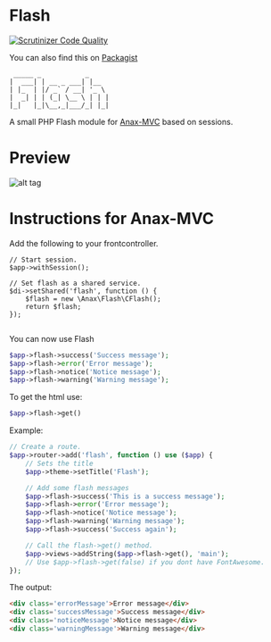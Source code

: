 Flash
=========
[![Scrutinizer Code Quality](https://scrutinizer-ci.com/g/olund/Flash/badges/quality-score.png?b=master)](https://scrutinizer-ci.com/g/olund/Flash/?branch=master)

You can also find this on [Packagist](https://packagist.org/packages/olund/flash)

```
 _____ _           _
|  ___| | __ _ ___| |__
| |_  | |/ _` / __| '_ \
|  _| | | (_| \__ \ | | |
|_|   |_|\__,_|___/_| |_|
```

A small PHP Flash module for [Anax-MVC](https://github.com/olund/Anax-MVC) based on sessions.


Preview
======
![alt tag](https://i.imgur.com/TCKCcqq.png)


Instructions for Anax-MVC
=========
Add the following to your frontcontroller.
```
// Start session.
$app->withSession();

// Set flash as a shared service.
$di->setShared('flash', function () {
    $flash = new \Anax\Flash\CFlash();
    return $flash;
});


```

You can now use Flash

```php
$app->flash->success('Success message');
$app->flash->error('Error message');
$app->flash->notice('Notice message');
$app->flash->warning('Warning message');

```

To get the html use:
```php
$app->flash->get()
```

Example:

```php
// Create a route.
$app->router->add('flash', function () use ($app) {
    // Sets the title
    $app->theme->setTitle('Flash');

    // Add some flash messages
    $app->flash->success('This is a success message');
    $app->flash->error('Error message');
    $app->flash->notice('Notice message');
    $app->flash->warning('Warning message');
    $app->flash->success('Success again');

    // Call the flash->get() method.
    $app->views->addString($app->flash->get(), 'main');
    // Use $app->flash->get(false) if you dont have FontAwesome.
});
```

The output:
```html
<div class='errorMessage'>Error message</div>
<div class='successMessage'>Success message</div>
<div class='noticeMessage'>Notice message</div>
<div class='warningMessage'>Warning message</div>

```
